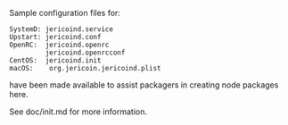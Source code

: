Sample configuration files for:
```
SystemD: jericoind.service
Upstart: jericoind.conf
OpenRC:  jericoind.openrc
         jericoind.openrcconf
CentOS:  jericoind.init
macOS:    org.jericoin.jericoind.plist
```
have been made available to assist packagers in creating node packages here.

See doc/init.md for more information.
